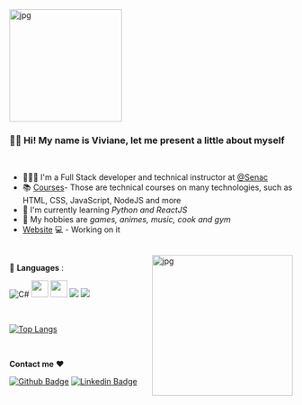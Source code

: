 
  <img align="center" alt="jpg" width=200 src="https://raw.githubusercontent.com/coderjojo/coderjojo/master/img/github.gif" />
  
  ###  👋🏻 Hi! My name is Viviane, let me present a little about myself

<br />

- 👩🏼‍🏫 I'm a Full Stack developer and technical instructor at [@Senac](https://www.sp.senac.br/senac-largo-treze)
- 📚 [Courses](https://www.sp.senac.br/senac-largo-treze/cursos-tecnicos/curso-tecnico-em-informatica)- Those are technical courses on many technologies, such as HTML, CSS, JavaScript, NodeJS and more
- 🌱 I'm currently learning *Python and ReactJS*  
- 🤔 My hobbies are *games, animes, music, cook and gym*
-  [Website](-) 💻 - Working on it

<br />

<img align="right" alt="jpg" width="250px" src="https://64.media.tumblr.com/84c58506d00547066e7b56612a52fec6/4623aa5cfc785e4e-12/s540x810/1f68e9e01a1c414e8a0307e202b927ed94a0f7bf.gif" />


  :wrench: **Languages** :

![C#](https://img.shields.io/badge/c%23-%23239120.svg?style=for-the-badge&logo=csharp&logoColor=white) <img height="30" src="https://img.shields.io/badge/JavaScript-323330?style=for-the-badge&logo=javascript&logoColor=F7DF1E"> <img height="30" src="https://img.shields.io/badge/Node.js-339933?style=for-the-badge&logo=nodedotjs&logoColor=white"> <img src="https://img.shields.io/badge/react%20-%2320232a.svg?&style=for-the-badge&logo=react&logoColor=%2361DAFB"/> <img src="https://img.shields.io/badge/typescript%20-%23007ACC.svg?&style=for-the-badge&logo=typescript&logoColor=white"/>


<br />

[![Top Langs](https://github-readme-stats.vercel.app/api/top-langs/?username=zennom&langs_count=7)](https://github.com/anuraghazra/github-readme-stats)

<br />

**Contact me** ❤️

[![Github Badge](https://img.shields.io/badge/GitHub-100000?style=for-the-badge&logo=github&logoColor=white&link=https://github.com/zennom)](https://github.com/zennom)
[![Linkedin Badge](https://img.shields.io/badge/LinkedIn-0077B5?style=for-the-badge&logo=linkedin&logoColor=white&link=https://www.linkedin.com/in/vivianelf/)](https://www.linkedin.com/in/vivianelf/)


